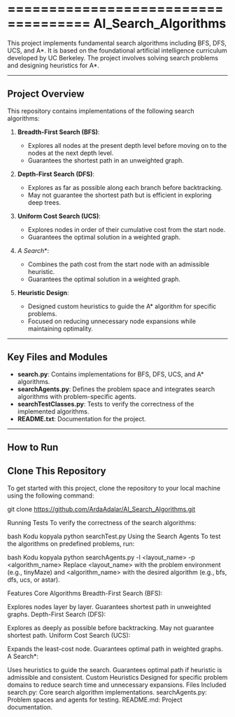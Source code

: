 ====================================
AI_Search_Algorithms
====================================

This project implements fundamental search algorithms including BFS, DFS, UCS, and A*. 
It is based on the foundational artificial intelligence curriculum developed by UC Berkeley. 
The project involves solving search problems and designing heuristics for A*.

-----------------
Project Overview
-----------------

This repository contains implementations of the following search algorithms:

1. **Breadth-First Search (BFS)**:
   - Explores all nodes at the present depth level before moving on to the nodes at the next depth level.
   - Guarantees the shortest path in an unweighted graph.

2. **Depth-First Search (DFS)**:
   - Explores as far as possible along each branch before backtracking.
   - May not guarantee the shortest path but is efficient in exploring deep trees.

3. **Uniform Cost Search (UCS)**:
   - Explores nodes in order of their cumulative cost from the start node.
   - Guarantees the optimal solution in a weighted graph.

4. **A* Search**:
   - Combines the path cost from the start node with an admissible heuristic.
   - Guarantees the optimal solution in a weighted graph.

5. **Heuristic Design**:
   - Designed custom heuristics to guide the A* algorithm for specific problems.
   - Focused on reducing unnecessary node expansions while maintaining optimality.

----------------------
Key Files and Modules
----------------------

- **search.py**: Contains implementations for BFS, DFS, UCS, and A* algorithms.
- **searchAgents.py**: Defines the problem space and integrates search algorithms with problem-specific agents.
- **searchTestClasses.py**: Tests to verify the correctness of the implemented algorithms.
- **README.txt**: Documentation for the project.

------------
How to Run
------------

## Clone This Repository

To get started with this project, clone the repository to your local machine using the following command:

git clone https://github.com/ArdaAdalar/AI_Search_Algorithms.git 


Running Tests
To verify the correctness of the search algorithms:

bash
Kodu kopyala
python searchTest.py
Using the Search Agents
To test the algorithms on predefined problems, run:

bash
Kodu kopyala
python searchAgents.py -l <layout_name> -p <algorithm_name>
Replace <layout_name> with the problem environment (e.g., tinyMaze) and <algorithm_name> with the desired algorithm (e.g., bfs, dfs, ucs, or astar).

Features
Core Algorithms
Breadth-First Search (BFS):

Explores nodes layer by layer.
Guarantees shortest path in unweighted graphs.
Depth-First Search (DFS):

Explores as deeply as possible before backtracking.
May not guarantee shortest path.
Uniform Cost Search (UCS):

Expands the least-cost node.
Guarantees optimal path in weighted graphs.
A Search*:

Uses heuristics to guide the search.
Guarantees optimal path if heuristic is admissible and consistent.
Custom Heuristics
Designed for specific problem domains to reduce search time and unnecessary expansions.
Files Included
search.py: Core search algorithm implementations.
searchAgents.py: Problem spaces and agents for testing.
README.md: Project documentation.


